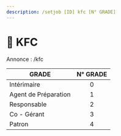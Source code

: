 ```yaml
---
description: /setjob [ID] kfc [N° GRADE]
---
```


# 🐔 KFC

Annonce : /kfc

| GRADE                | N° GRADE |
| -------------------- | :------: |
| Intérimaire          |     0    |
| Agent de Préparation |     1    |
| Responsable          |     2    |
| Co - Gérant          |     3    |
| Patron               |     4    |
